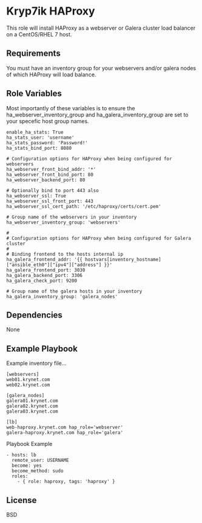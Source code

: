 Kryp7ik HAProxy
=========

This role will install HAProxy as a webserver or Galera cluster load balancer on a CentOS/RHEL 7 host.

Requirements
------------

You must have an inventory group for your webservers and/or galera nodes of which HAProxy will load balance.

Role Variables
--------------
Most importantly of these variables is to ensure the ha_webserver_inventory_group and ha_galera_inventory_group are set
to your specefic host group names.

    enable_ha_stats: True
    ha_stats_user: 'username'
    ha_stats_password: 'Password!'
    ha_stats_bind_port: 8080
    
    # Configuration options for HAProxy when being configured for webservers
    ha_webserver_front_bind_addr: '*'
    ha_webserver_front_bind_port: 80
    ha_webserver_backend_port: 80
    
    # Optionally bind to port 443 also
    ha_webserver_ssl: True
    ha_webserver_ssl_front_port: 443
    ha_webserver_ssl_cert_path: '/etc/haproxy/certs/cert.pem'
    
    # Group name of the webservers in your inventory
    ha_webserver_inventory_group: 'webservers'
    
    #
    # Configuration options for HAProxy when being configured for Galera cluster
    #
    # Binding frontend to the hosts internal ip
    ha_galera_frontend_addr: '{{ hostvars[inventory_hostname]["ansible_eth0"]["ipv4"]["address"] }}'
    ha_galera_frontend_port: 3030
    ha_galera_backend_port: 3306
    ha_galera_check_port: 9200
    
    # Group name of the galera hosts in your inventory
    ha_galera_inventory_group: 'galera_nodes'

Dependencies
------------

None

Example Playbook
----------------

Example inventory file...
```
[webservers]
web01.krynet.com
web02.krynet.com

[galera_nodes]
galera01.krynet.com
galera02.krynet.com
galera03.krynet.com
    
[lb]
web-haproxy.krynet.com hap_role='webserver'
galera-haproxy.krynet.com hap_role='galera'
```
Playbook Example

    - hosts: lb
      remote_user: USERNAME
      become: yes
      become_method: sudo
      roles:
        - { role: haproxy, tags: 'haproxy' }

License
-------

BSD

